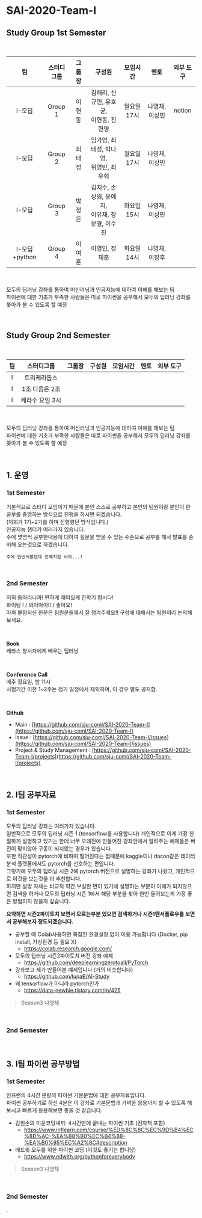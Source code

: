 # SAI-2020-Team-I

## Study Group 1st Semester

<br>

|    팀    | 스터디그룹 | 그룹장 | 구성원 | 모임시간 |   멘토  | 외부 도구 |
|:--------:|:---------:|:------:|:------:|:--------:|:------:|:---------:|
| I-모딥   |   Group 1 |  이현동 |  김해리, 신규민, 유호균,<br>이현동, 진현영   |  월요일 17시    | 나영채, 이상민 | notion |
| I-모딥   |   Group 2 |  최태정 |  임가영, 최태정, 박나영,<br>위영민, 최우혁   |  월요일 17시    | 나영채, 이상민 | |
| I-모딥   |   Group 3 |  박정은 |  김지수, 손상원, 윤예지,<br>이유재, 장문경, 이수진 |  화요일 15시 | 나영채,이상민  | |
| I-모딥+python |   Group 4 |   이여훈 |  이영인, 정재훈   |  화요일 14시    | 나영채, 이장후 | |

<br>

모두의 딥러닝 강좌를 통하여 머신러닝과 인공지능에 대하여 이해를 해보는 팀  
파이썬에 대한 기초가 부족한 사람들은 따로 파이썬을 공부해서 모두의 딥러닝 강좌를 쫒아가 볼 수 있도록 할 예정  
  
<br>

## Study Group 2nd Semester

<br>

|    팀    | 스터디그룹 | 그룹장 | 구성원 | 모임시간 |   멘토  | 외부 도구 |
|:--------:|:---------:|:------:|:------:|:--------:|:------:|:---------:|
| I   | 트리케라톱스 |   |  |        |          |  |
| I   | 1조 다음은 2조 |    |    |        |          |  |
| I   | 케라수 요일 3시 |    |    |        |          |  |

<br>

모두의 딥러닝 강좌를 통하여 머신러닝과 인공지능에 대하여 이해를 해보는 팀  
파이썬에 대한 기초가 부족한 사람들은 따로 파이썬을 공부해서 모두의 딥러닝 강좌를 쫒아가 볼 수 있도록 할 예정  
  
<br>
  
## 1. 운영

### 1st Semester
기본적으로 스터디 모임이기 때문에 본인 스스로 공부하고 본인의 팀원이랑 본인이 한 공부를 증명하는 방식으로 진행을 하시면 되겠습니다.  
(저희가 1기~2기를 하며 진행했던 방식입니다.)  
인공지능 챕터가 여러가지 있습니다.  
주에 몇명씩 공부한내용에 대하여 질문을 받을 수 있는 수준으로 공부를 해서 발표를 준비해 오는것으로 하겠습니다.  

```
주에 한번씩볼텐데 친해지길 바라...!
```

<br>

### 2nd Semester
저희 동아리니까! 편하게 재미있게 한학기 합시다! <br>
화이팅 ! / 와아아아!! / 좋아요! <br>
아까 불참되신 한분은 팀원분들께서 잘 챙겨주세요!! 구성에 대해서는 팀원끼리 논의해 보세요. <br>

<br>

**Book** <br>
케라스 창시자에게 배우는 딥러닝 <br>

<br>

**Conference Call** <br>
매주 월요일, 밤 11시 <br>
시험기간 이전 1~2주는 정기 일정에서 제외하며, 이 경우 별도 공지함. <br>

<br>

**Github** <br>
- Main : [https://github.com/sju-coml/SAI-2020-Team-I](https://github.com/sju-coml/SAI-2020-Team-I)
- Issue : [https://github.com/sju-coml/SAI-2020-Team-I/issues](https://github.com/sju-coml/SAI-2020-Team-I/issues)
- Project & Study Management : [https://github.com/sju-coml/SAI-2020-Team-I/projects](https://github.com/sju-coml/SAI-2020-Team-I/projects)

<br>  
  
## 2. I팀 공부자료

### 1st Semester
모두의 딥러닝 강좌는 여러가지 있습니다.  
일반적으로 모두의 딥러닝 시즌 1 (tensorflow를 사용합니다) 개인적으로 이게 가장 친절하게 설명하고 있기는 한데 너무 오래전에 만들어진 강좌안에서 알려주는 예제들은 버전이 맞지않아 구동이 되지않는 경우가 있습니다.  
또한 직관성이 pytorch에 비하여 떨어진다는 점때문에 kaggle이나 dacon같은 데이터분석 플렛폼에서도 pytorch를 선호하는 편입니다.  
그렇기에 모두의 딥러닝 시즌 2에 pytorch 버전으로 설명하는 강좌가 나왔고, 개인적으로 이것을 보는것을 더 추천합니다.  
하지만 설명 자체는 비교적 약간 부실한 면이 있기에 설명하는 부분이 이해가 되지않으면 검색을 하거나 모두의 딥러닝 시즌 1에서 해당 부분을 찾아 한번 들어보는게 가장 좋은 방법이지 않을까 싶습니다. 
<br>

**요약하면 시즌2파이토치 보면서 모르는부분 있으면 검색하거나 시즌1텐서플로우를 보면서 공부해보자 정도되겠습니다.**

- 공부할 때 Colab사용하면 복잡한 환경설정 없이 이용 가능합니다 (Docker, pip install, 가상환경 등 필요 X) 
  - https://colab.research.google.com/
- 모두의 딥러닝 시즌2파이토치 버전 강좌 예제 
  - https://github.com/deeplearningzerotoall/PyTorch
- 강좌보고 제가 만들어본 예제입니다 (거의 비슷합니다) 
  - https://github.com/lunaB/AI-Study
- 왜 tensorflow가 아니라 pytorch인가
  - https://data-newbie.tistory.com/m/425
> Season3 나영채
<br>

### 2nd Semester

<br>  

## 3. I팀 파이썬 공부방법

### 1st Semester
인프런의 4시간 분량의 파이썬 기본문법에 대한 공부자료입니다.  
파이썬 공부하기로 하신 4분은 이 강좌로 기본문법과 가벼운 응용까지 할 수 있도록 해보시고 빠르게 응용해보면 좋을 것 같습니다.  
- 김왼손의 미운코딩새끼: 4시간만에 끝내는 파이썬 기초 (전자책 포함) 
  - https://www.inflearn.com/course/%ED%8C%8C%EC%9D%B4%EC%8D%AC-%EA%B8%B0%EC%B4%88-%EA%B0%95%EC%A2%8C#description
- 에드윗 모두를 위한 파이썬 코딩 (이것도 좋기는 합니당)
  - https://www.edwith.org/pythonforeverybody
> Season3 나영채

<br>

### 2nd Semester

.
<br>  
